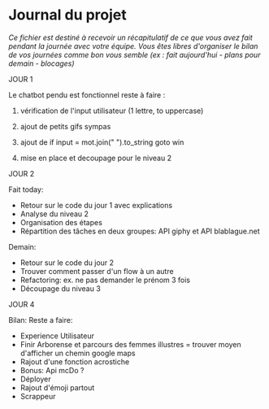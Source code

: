 # Journal du projet

*Ce fichier est destiné à recevoir un récapitulatif de ce que vous avez fait pendant la journée avec votre équipe. Vous êtes libres d'organiser le bilan de vos journées comme bon vous semble (ex : fait aujourd'hui - plans pour demain - blocages)*

JOUR 1

Le chatbot pendu est fonctionnel
reste à faire :

1) vérification de l'input utilisateur (1 lettre, to uppercase)
2) ajout de petits gifs sympas
3) ajout de if input = mot.join(" ").to_string goto win

4) mise en place et decoupage pour le niveau 2

JOUR 2

Fait today:
- Retour sur le code du jour 1 avec explications
- Analyse du niveau 2
- Organisation des étapes
- Répartition des tâches en deux groupes: API giphy et API blablague.net

Demain:
- Retour  sur le code du jour 2
- Trouver comment passer d'un flow à un autre
- Refactoring: ex. ne pas demander le prénom 3 fois
- Découpage du niveau 3

JOUR 4

Bilan:
Reste a faire:
- Experience Utilisateur
- Finir Arborense et parcours des femmes illustres = trouver moyen d'afficher un chemin google maps
- Rajout d'une fonction acrostiche
- Bonus: Api mcDo ?
- Déployer
- Rajout d'émoji partout
- Scrappeur
 
